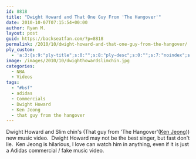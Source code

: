 ```yaml
---
id: 8818
title: "Dwight Howard and That One Guy From 'The Hangover'"
date: 2010-10-07T07:15:54+00:00
author: Ryan M.
layout: post
guid: https://backseatfan.com/?p=8818
permalink: /2010/10/dwight-howard-and-that-one-guy-from-the-hangover/
ply_custom:
  - 'a:3:{s:9:"ply-title";s:0:"";s:8:"ply-desc";s:0:"";s:7:"noindex";s:0:"";}'
image: /images/2010/10/dwighthowardslimchin.jpg
categories:
  - NBA
  - Videos
tags:
  - "#bsf"
  - adidas
  - Commercials
  - Dwight Howard
  - Ken Jeong
  - that guy from the hangover
---
```


<div class="entry">
  <p>
  </p>

  <p>
    Dwight Howard and Slim chin's (That guy from 'The Hangover'(<a href="http://www.imdb.com/name/nm0421822/">Ken Jeong</a>)) new music video.  Dwight Howard may not be the best singer, but fast don't lie.  Ken Jeong is hilarious, I love can watch him in anything, even if it is just a Adidas commercial / fake music video.
  </p>
</div>
